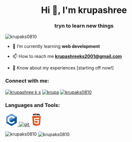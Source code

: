 <h1 align="center">Hi 👋, I'm krupashree</h1>
<h3 align="center">tryn to learn new things</h3>

<p align="left"> <img src="https://komarev.com/ghpvc/?username=krupaks0810&label=Profile%20views&color=0e75b6&style=flat" alt="krupaks0810" /> </p>

- 🌱 I’m currently learning **web development**

- 📫 How to reach me **krupashreeks2001@gmail.com**

- 📄 Know about my experiences [starting off now!] 

<h3 align="left">Connect with me:</h3>
<p align="left">
<a href="https://linkedin.com/in/krupashree k s" target="blank"><img align="center" src="https://raw.githubusercontent.com/rahuldkjain/github-profile-readme-generator/master/src/images/icons/Social/linked-in-alt.svg" alt="krupashree k s" height="30" width="40" /></a>
<a href="https://stackoverflow.com/users/krupa" target="blank"><img align="center" src="https://raw.githubusercontent.com/rahuldkjain/github-profile-readme-generator/master/src/images/icons/Social/stack-overflow.svg" alt="krupa" height="30" width="40" /></a>
<a href="https://www.leetcode.com/krupaks0810" target="blank"><img align="center" src="https://raw.githubusercontent.com/rahuldkjain/github-profile-readme-generator/master/src/images/icons/Social/leet-code.svg" alt="krupaks0810" height="30" width="40" /></a>
</p>

<h3 align="left">Languages and Tools:</h3>
<p align="left"> <a href="https://www.cprogramming.com/" target="_blank"> <img src="https://raw.githubusercontent.com/devicons/devicon/master/icons/c/c-original.svg" alt="c" width="40" height="40"/> </a> <a href="https://git-scm.com/" target="_blank"> <img src="https://www.vectorlogo.zone/logos/git-scm/git-scm-icon.svg" alt="git" width="40" height="40"/> </a> <a href="https://www.w3.org/html/" target="_blank"> <img src="https://raw.githubusercontent.com/devicons/devicon/master/icons/html5/html5-original-wordmark.svg" alt="html5" width="40" height="40"/> </a> </p>

<p><img align="left" src="https://github-readme-stats.vercel.app/api/top-langs?username=krupaks0810&show_icons=true&locale=en&layout=compact" alt="krupaks0810" /></p>

<p>&nbsp;<img align="center" src="https://github-readme-stats.vercel.app/api?username=krupaks0810&show_icons=true&locale=en" alt="krupaks0810" /></p>
